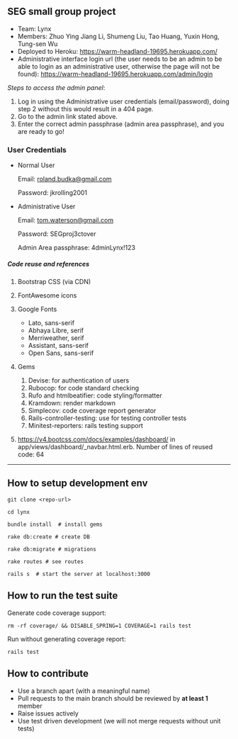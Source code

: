 ## SEG small group project 

* Team: Lynx 
* Members: Zhuo Ying Jiang Li, Shumeng Liu, Tao Huang, Yuxin Hong, Tung-sen Wu
* Deployed to Heroku: https://warm-headland-19695.herokuapp.com/
* Administrative interface login url (the user needs to be an admin to be able to login as an administrative user, otherwise the page will not be found): https://warm-headland-19695.herokuapp.com/admin/login 

*Steps to access the admin panel*: 

1. Log in using the Administrative user credentials (email/password), doing step 2 without this would result in a 404 page. 
2. Go to the admin link stated above. 
3. Enter the correct admin passphrase (admin area passphrase), and you are ready to go! 

### User Credentials 

* Normal User

    Email: roland.budka@gmail.com 

    Password: jkrolling2001 

* Administrative User 

    Email: tom.waterson@gmail.com 

    Password: SEGproj3ctover 

    Admin Area passphrase: 4dminLynx!123 

##### Code reuse and references 

1. Bootstrap CSS (via CDN) 
2. FontAwesome icons 
3. Google Fonts 
    * Lato, sans-serif 
    * Abhaya Libre, serif 
    * Merriweather, serif 
    * Assistant, sans-serif 
    * Open Sans, sans-serif 

4. Gems 
    1. Devise: for authentication of users  
    2. Rubocop: for code standard checking 
    3. Rufo and htmlbeatifier: code styling/formatter 
    4. Kramdown: render markdown  
    5. Simplecov: code coverage report generator  
    6. Rails-controller-testing: use for testing controller tests 
    7. Minitest-reporters: rails testing support  

5. https://v4.bootcss.com/docs/examples/dashboard/ in app/views/dashboard/_navbar.html.erb. Number of lines of reused code: 64 

---

## How to setup development env

```
git clone <repo-url>

cd lynx

bundle install  # install gems

rake db:create # create DB

rake db:migrate # migrations

rake routes # see routes

rails s  # start the server at localhost:3000
```

## How to run the test suite

Generate code coverage support: 
```
rm -rf coverage/ && DISABLE_SPRING=1 COVERAGE=1 rails test
```

Run without generating coverage report:
```
rails test
```

## How to contribute

- Use a branch apart (with a meaningful name)
- Pull requests to the main branch should be reviewed by **at least 1** member
- Raise issues actively
- Use test driven development (we will not merge requests without unit tests)
